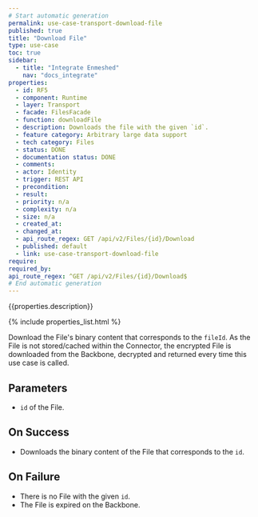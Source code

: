 ```yaml
---
# Start automatic generation
permalink: use-case-transport-download-file
published: true
title: "Download File"
type: use-case
toc: true
sidebar:
  - title: "Integrate Enmeshed"
    nav: "docs_integrate"
properties:
  - id: RF5
  - component: Runtime
  - layer: Transport
  - facade: FilesFacade
  - function: downloadFile
  - description: Downloads the file with the given `id`.
  - feature category: Arbitrary large data support
  - tech category: Files
  - status: DONE
  - documentation status: DONE
  - comments:
  - actor: Identity
  - trigger: REST API
  - precondition:
  - result:
  - priority: n/a
  - complexity: n/a
  - size: n/a
  - created_at:
  - changed_at:
  - api_route_regex: GET /api/v2/Files/{id}/Download
  - published: default
  - link: use-case-transport-download-file
require:
required_by:
api_route_regex: ^GET /api/v2/Files/{id}/Download$
# End automatic generation
---
```


{{properties.description}}

{% include properties_list.html %}

Download the File's binary content that corresponds to the `fileId`. As the File is not stored/cached within the Connector, the encrypted File is downloaded from the Backbone, decrypted and returned every time this use case is called.

## Parameters

- `id` of the File.

## On Success

- Downloads the binary content of the File that corresponds to the `id`.

## On Failure

- There is no File with the given `id`.
- The File is expired on the Backbone.
